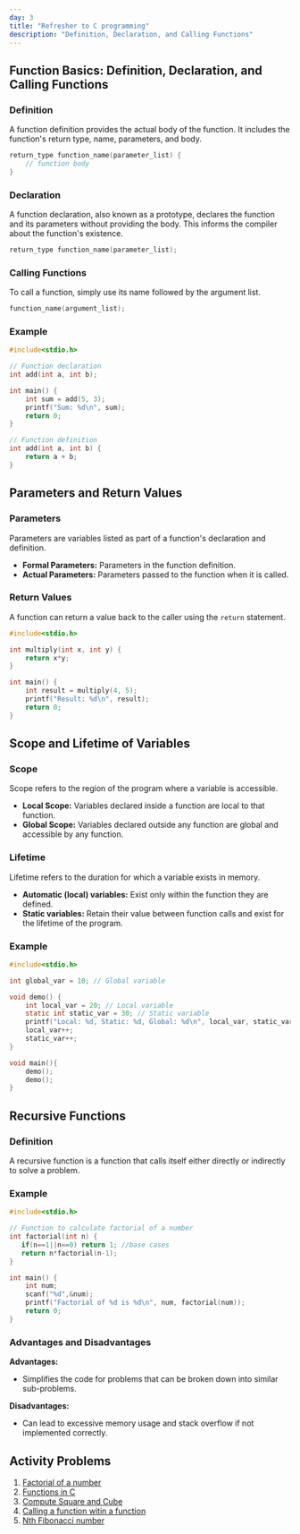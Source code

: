 ```yaml
---
day: 3
title: "Refresher to C programming"
description: "Definition, Declaration, and Calling Functions"
---
```



## Function Basics: Definition, Declaration, and Calling Functions

### Definition
A function definition provides the actual body of the function. It includes the function's return type, name, parameters, and body.
```c
return_type function_name(parameter_list) {
    // function body
}
```

### Declaration
A function declaration, also known as a prototype, declares the function and its parameters without providing the body. This informs the compiler about the function's existence.
```c
return_type function_name(parameter_list);
```

### Calling Functions
To call a function, simply use its name followed by the argument list.
```c
function_name(argument_list);
```

### Example
```c
#include<stdio.h>

// Function declaration
int add(int a, int b);

int main() {
    int sum = add(5, 3);
    printf("Sum: %d\n", sum);
    return 0;
}

// Function definition
int add(int a, int b) {
    return a + b;
}
```

## Parameters and Return Values

### Parameters
Parameters are variables listed as part of a function's declaration and definition.
- **Formal Parameters:** Parameters in the function definition.
- **Actual Parameters:** Parameters passed to the function when it is called.

### Return Values
A function can return a value back to the caller using the `return` statement.
```c
#include<stdio.h>

int multiply(int x, int y) {
    return x*y;
}

int main() {
    int result = multiply(4, 5);
    printf("Result: %d\n", result);
    return 0;
}
```

## Scope and Lifetime of Variables

### Scope
Scope refers to the region of the program where a variable is accessible.
- **Local Scope:** Variables declared inside a function are local to that function.
- **Global Scope:** Variables declared outside any function are global and accessible by any function.

### Lifetime
Lifetime refers to the duration for which a variable exists in memory.
- **Automatic (local) variables:** Exist only within the function they are defined.
- **Static variables:** Retain their value between function calls and exist for the lifetime of the program.

### Example
```c
#include<stdio.h>

int global_var = 10; // Global variable

void demo() {
    int local_var = 20; // Local variable
    static int static_var = 30; // Static variable
    printf("Local: %d, Static: %d, Global: %d\n", local_var, static_var, global_var);
    local_var++;
    static_var++;
}

void main(){
    demo();
    demo();
}
```

## Recursive Functions

### Definition
A recursive function is a function that calls itself either directly or indirectly to solve a problem.

### Example
```c
#include<stdio.h>

// Function to calculate factorial of a number
int factorial(int n) {
   if(n==1||n==0) return 1; //base cases
   return n*factorial(n-1);
}

int main() {
    int num;
    scanf("%d",&num);
    printf("Factorial of %d is %d\n", num, factorial(num));
    return 0;
}
```

### Advantages and Disadvantages
**Advantages:**
- Simplifies the code for problems that can be broken down into similar sub-problems.

**Disadvantages:**
- Can lead to excessive memory usage and stack overflow if not implemented correctly.

## Activity Problems  
1. [Factorial of a number](https://www.hackerrank.com/contests/c-programming-test/challenges/finding-factorial-of-n-number/problem)
2. [Functions in C](https://www.hackerrank.com/challenges/functions-in-c/problem)
3. [Compute Square and Cube](https://www.codechef.com/learn/course/c/LTCCL27/problems/CLFUNC01)
4. [Calling a function witin a function](https://www.codechef.com/learn/course/c/LTCCL27/problems/CLFUNC08)
5. [Nth Fibonacci number](https://www.naukri.com/code360/problems/nth-fibonacci-number_1115780)
